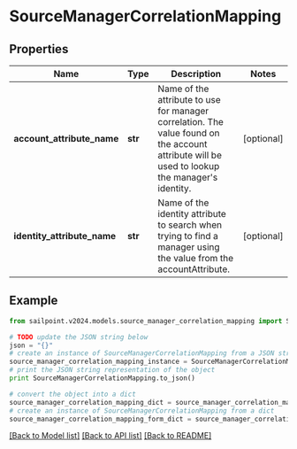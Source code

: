 # SourceManagerCorrelationMapping


## Properties

Name | Type | Description | Notes
------------ | ------------- | ------------- | -------------
**account_attribute_name** | **str** | Name of the attribute to use for manager correlation. The value found on the account attribute will be used to lookup the manager&#39;s identity. | [optional] 
**identity_attribute_name** | **str** | Name of the identity attribute to search when trying to find a manager using the value from the accountAttribute. | [optional] 

## Example

```python
from sailpoint.v2024.models.source_manager_correlation_mapping import SourceManagerCorrelationMapping

# TODO update the JSON string below
json = "{}"
# create an instance of SourceManagerCorrelationMapping from a JSON string
source_manager_correlation_mapping_instance = SourceManagerCorrelationMapping.from_json(json)
# print the JSON string representation of the object
print SourceManagerCorrelationMapping.to_json()

# convert the object into a dict
source_manager_correlation_mapping_dict = source_manager_correlation_mapping_instance.to_dict()
# create an instance of SourceManagerCorrelationMapping from a dict
source_manager_correlation_mapping_form_dict = source_manager_correlation_mapping.from_dict(source_manager_correlation_mapping_dict)
```
[[Back to Model list]](../README.md#documentation-for-models) [[Back to API list]](../README.md#documentation-for-api-endpoints) [[Back to README]](../README.md)


